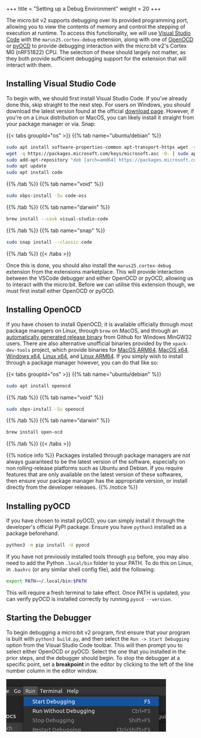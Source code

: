 +++
title = "Setting up a Debug Environment"
weight = 20
+++

The micro:bit v2 supports debugging over its provided programming port, allowing you to view the contents of memory and control the stepping of execution at runtime. To access this functionality, we will use [Visual Studio Code](https://code.visualstudio.com/) with the `marus25.cortex-debug` extension, along with one of [OpenOCD]() or [pyOCD]() to provide debugging interaction with the micro:bit v2's Cortex M0 (nRF51822) CPU. The selection of these should largely not matter, as they both provide sufficient debugging support for the extension that will interact with them.

## Installing Visual Studio Code
To begin with, we should first install Visual Studio Code. If you've already done this, skip straight to the next step. For users on Windows, you should download the latest version found at the official [download page](https://code.visualstudio.com/Download). However, if you're on a Linux distribution or MacOS, you can likely install it straight from your package manager or via. Snap:

{{< tabs groupId="os" >}}
{{% tab name="ubuntu/debian" %}}
```bash
sudo apt install software-properties-common apt-transport-https wget -y
wget -q https://packages.microsoft.com/keys/microsoft.asc -O- | sudo apt-key add -
sudo add-apt-repository "deb [arch=amd64] https://packages.microsoft.com/repos/vscode stable main"
sudo apt update
sudo apt install code
```
{{% /tab %}}
{{% tab name="void" %}}
```bash
sudo xbps-install -Su code-oss
```
{{% /tab %}}
{{% tab name="darwin" %}}
```bash
brew install --cask visual-studio-code
```
{{% /tab %}}
{{% tab name="snap" %}}
```bash
sudo snap install --classic code
```
{{% /tab %}}
{{< /tabs >}}

Once this is done, you should also install the `marus25.cortex-debug` extension from the extensions marketplace. This will provide interaction between the VSCode debugger and either OpenOCD or pyOCD, allowing us to interact with the micro:bit. Before we can utilise this extension though, we must first install either OpenOCD or pyOCD.

## Installing OpenOCD
If you have chosen to install OpenOCD, it is available officially through most package managers on Linux, through `brew` on MacOS, and through an [automatically generated release binary](https://github.com/openocd-org/openocd/releases/tag/v0.11.0) from Github for Windows MinGW32 users. There are also alternative unofficial binaries provided by the `xpack-dev-tools` project, which provide binaries for [MacOS ARM64](https://github.com/xpack-dev-tools/openocd-xpack/releases), [MacOS x64](https://github.com/xpack-dev-tools/openocd-xpack/releases), [Windows x64](https://github.com/xpack-dev-tools/openocd-xpack/releases), [Linux x64](https://github.com/xpack-dev-tools/openocd-xpack/releases), and [Linux ARM64](https://github.com/xpack-dev-tools/openocd-xpack/releases). If you simply wish to install through a package manager however, you can do that like so:

{{< tabs groupId="os" >}}
{{% tab name="ubuntu/debian" %}}
```bash
sudo apt install openocd
```
{{% /tab %}}
{{% tab name="void" %}}
```bash
sudo xbps-install -Su openocd
```
{{% /tab %}}
{{% tab name="darwin" %}}
```bash
brew install open-ocd
```
{{% /tab %}}
{{< /tabs >}}

{{% notice info %}}
Packages installed through package managers are not always guaranteed to be the latest version of the software, especially on non rolling-release platforms such as Ubuntu and Debian. If you require features that are only available on the latest version of these softwares, then ensure your package manager has the appropriate version, or install directly from the developer releases.
{{% /notice %}}

## Installing pyOCD
If you have chosen to install pyOCD, you can simply install it through the developer's official PyPI package. Ensure you have `python3` installed as a package beforehand.

```bash
python3 -m pip install -U pyocd
```

If you have not previously installed tools through `pip` before, you may also need to add the Python `.local/bin` folder to your PATH. To do this on Linux, in `.bashrc` (or any similar shell config file), add the following:
```bash
export PATH=~/.local/bin:$PATH
```
This will require a fresh terminal to take effect. Once PATH is updated, you can verify pyOCD is installed correctly by running `pyocd --version`.

## Starting the Debugger
To begin debugging a micro:bit v2 program, first ensure that your program is built with `python3 build.py`, and then select the `Run -> Start Debugging` option from the Visual Studio Code toolbar. This will then prompt you to select either OpenOCD or pyOCD. Select the one that you installed in the prior steps, and the debugger should begin. To stop the debugger at a specific point, set a **breakpoint** in the editor by clicking to the left of the line number column in the editor window.

![Start Debugging Screenshot](/screenshots/start-debugging.png)
